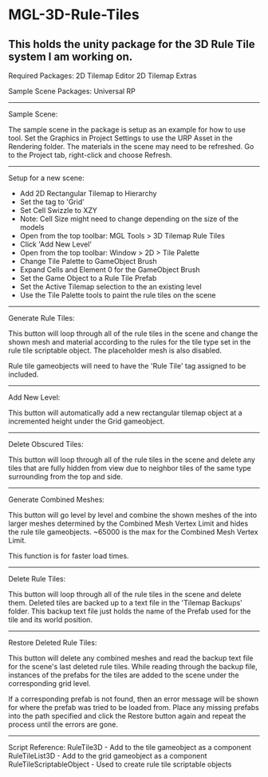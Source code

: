 # MGL-3D-Rule-Tiles
This holds the unity package for the 3D Rule Tile system I am working on.
------------------------------------------------------------------------------
Required Packages:
2D Tilemap Editor
2D Tilemap Extras

Sample Scene Packages:
Universal RP

------------------------------------------------------------------------------
Sample Scene:

The sample scene in the package is setup as an example for how to use tool.
Set the Graphics in Project Settings to use the URP Asset in the Rendering folder.
The materials in the scene may need to be refreshed. Go to the Project tab, right-click and choose Refresh.

------------------------------------------------------------------------------
Setup for a new scene:
* Add 2D Rectangular Tilemap to Hierarchy
* Set the tag to 'Grid'
* Set Cell Swizzle to XZY
* Note: Cell Size might need to change depending on the size of the models
* Open from the top toolbar: MGL Tools > 3D Tilemap Rule Tiles
* Click 'Add New Level'
* Open from the top toolbar: Window > 2D > Tile Palette
* Change Tile Palette to GameObject Brush
* Expand Cells and Element 0 for the GameObject Brush
* Set the Game Object to a Rule Tile Prefab
* Set the Active Tilemap selection to the an existing level
* Use the Tile Palette tools to paint the rule tiles on the scene
 
------------------------------------------------------------------------------
Generate Rule Tiles:

This button will loop through all of the rule tiles in the scene and change the shown mesh and material according to the rules for the tile type set in the rule tile scriptable object. The placeholder mesh is also disabled.

Rule tile gameobjects will need to have the 'Rule Tile' tag assigned to be included.

------------------------------------------------------------------------------
Add New Level:

This button will automatically add a new rectangular tilemap object at a incremented height under the Grid gameobject.

------------------------------------------------------------------------------
Delete Obscured Tiles:

This button will loop through all of the rule tiles in the scene and delete any tiles that are fully hidden from view due to neighbor tiles of the same type surrounding from the top and side.

------------------------------------------------------------------------------
Generate Combined Meshes:

This button will go level by level and combine the shown meshes of the into larger meshes determined by the Combined Mesh Vertex Limit and hides the rule tile gameobjects.
~65000 is the max for the Combined Mesh Vertex Limit.

This function is for faster load times.

------------------------------------------------------------------------------
Delete Rule Tiles:

This button will loop through all of the rule tiles in the scene and delete them.
Deleted tiles are backed up to a text file in the 'Tilemap Backups' folder.
This backup text file just holds the name of the Prefab used for the tile and its world position.

------------------------------------------------------------------------------
Restore Deleted Rule Tiles:

This button will delete any combined meshes and read the backup text file for the scene's last deleted rule tiles.
While reading through the backup file, instances of the prefabs for the tiles are added to the scene under the corresponding grid level.

If a corresponding prefab is not found, then an error message will be shown for where the prefab was tried to be loaded from. Place any missing prefabs into the path specified and click the Restore button again and repeat the process until the errors are gone.

------------------------------------------------------------------------------
Script Reference:
RuleTile3D - Add to the tile gameobject as a component
RuleTileList3D - Add to the grid gameobject as a component
RuleTileScriptableObject - Used to create rule tile scriptable objects
